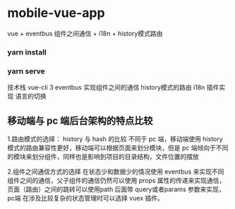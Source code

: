 # mobile-vue-app
vue + eventbus 组件之间通信 + i18n  + history模式路由


### yarn  install
### yarn  serve

技术栈
vue-cli 3
eventbus 实现组件之间的通信
history模式的路由 
i18n 插件实现 语言的切换

## 移动端与 pc 端后台架构的特点比较
1.路由模式的选择： history  与 hash 的比较
  不同于 pc 端，移动端使用 history 模式的路由兼容性更好，移动端可以根据页面来划分模块，但是 pc 端倾向于不同的模块来划分组件，同样也是影响到项目的目录结构，文件位置的摆放
  
2.组件之间通信方式的选择
   在状态少和数据少的情况使用 eventbus 来实现不同组件之间的通信，父子组件的通信仍然可以使用 props 属性的传递来实现通信，页面（路由）之间的跳转可以使用path 后面带 query或者params 参数来实现， pc端 在涉及比较复杂的状态管理时可以选择 vuex 插件。
 


